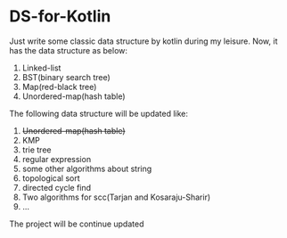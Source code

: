 # DS-for-Kotlin
Just write some classic data structure by kotlin during my leisure.
Now, it has the data structure as below:
1. Linked-list
2. BST(binary search tree)
3. Map(red-black tree)
4. Unordered-map(hash table)

The following data structure will be updated like:
1. <del>Unordered-map(hash table)
2. KMP
3. trie tree
4. regular expression
5. some other algorithms about string
6. topological sort
7. directed cycle find
8. Two algorithms for scc(Tarjan and Kosaraju-Sharir)
9. ...

The project will be continue updated
